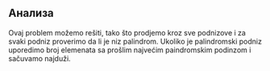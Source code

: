 ## Анализа
Ovaj problem možemo rešiti, tako što prodjemo kroz sve podnizove i za svaki podniz proverimo da li je niz palindrom. Ukoliko je palindromski podniz uporedimo broj elemenata sa prošlim najvećim paindromskim podinzom i sačuvamo najduži.
